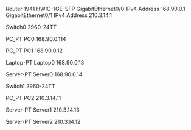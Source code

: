 Router 1941
HWIC-1GE-SFP
GigabitEthernet0/0
IPv4 Address 168.90.0.1
GigabitEthernet0/1
IPv4 Address 210.3.14.1

Switch0 2960-24TT

PC_PT PC0 168.90.0.114

PC_PT PC1 168.90.0.12

Laptop-PT Laptop0 168.90.0.13

Server-PT Server0 168.90.0.14


Switch1 2960-24TT

PC_PT PC2 210.3.14.11

Server-PT Server1 210.3.14.13

Server-PT Server2 210.3.14.12